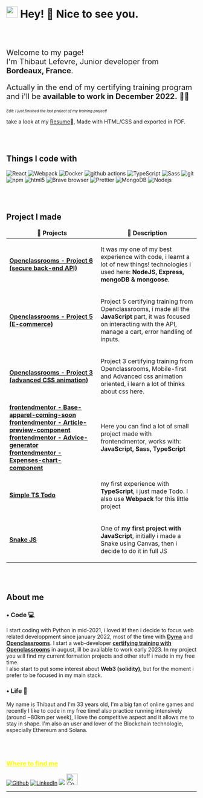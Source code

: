 <h1><img src="https://raw.githubusercontent.com/seanprashad/slackmoji/master/emoji/shiblob/shiblob-photo.png" width="30"/> Hey! 👋 Nice to see you.</h1>
	<br/>
	<br/>
<p style="font-size: 20px;">Welcome to my page! </br> I'm Thibaut Lefevre, Junior developer from <b>Bordeaux, France</b>. <img src="https://cdn-icons-png.flaticon.com/512/197/197560.png" width="13"/></p>
<p style="font-size: 20px;">Actually in the end of my certifying training program and i'll be <b>available to work in December 2022.</b> 🐱‍💻<p>
<p style="font-size: 10px;"><i>Edit: I just finished the last project of my training project!</i>

<p>take a look at my <a href="CV_Thibaut_Lefevre.pdf">Resume</a>📓, Made with HTML/CSS and exported in PDF.</p>

<br/>
<br/>

<h2>Things I code with</h2>

<p>
  <img alt="React" src="https://img.shields.io/badge/-React-45b8d8?style=flat-square&logo=react&logoColor=white" />
  <img alt="Webpack" src="https://img.shields.io/badge/-Webpack-8DD6F9?style=flat-square&logo=webpack&logoColor=white" /> 
  <img alt="Docker" src="https://img.shields.io/badge/-Docker-46a2f1?style=flat-square&logo=docker&logoColor=white" />
  <img alt="github actions" src="https://img.shields.io/badge/-Github_Actions-2088FF?style=flat-square&logo=github-actions&logoColor=white" />
  <img alt="TypeScript" src="https://img.shields.io/badge/-TypeScript-007ACC?style=flat-square&logo=typescript&logoColor=white" />
  <img alt="Sass" src="https://img.shields.io/badge/-Sass-CC6699?style=flat-square&logo=sass&logoColor=white" />
  <img alt="git" src="https://img.shields.io/badge/-Git-F05032?style=flat-square&logo=git&logoColor=white" />
	<br/>
  <img alt="npm" src="https://img.shields.io/badge/-NPM-CB3837?style=flat-square&logo=npm&logoColor=white" />
  <img alt="html5" src="https://img.shields.io/badge/-HTML5-E34F26?style=flat-square&logo=html5&logoColor=white" />
  <img alt="Brave browser" src="https://img.shields.io/badge/-Brave_Browser-FB542B?style=flat-square&logo=brave&logoColor=white" />
  <img alt="Prettier" src="https://img.shields.io/badge/-Prettier-F7B93E?style=flat-square&logo=prettier&logoColor=white" />
  <img alt="MongoDB" src="https://img.shields.io/badge/-MongoDB-13aa52?style=flat-square&logo=mongodb&logoColor=white" />
  <img alt="Nodejs" src="https://img.shields.io/badge/-Nodejs-43853d?style=flat-square&logo=Node.js&logoColor=white" />
</p>

<br/>
<br/>

<h2>Project I made</h2>
<table>
  <thead align="center">
    <tr border: none;>
      <td><b>🎁 Projects</b></td>
      <td><b>📑 Description</b></td>
    </tr>
  </thead>
  <tbody>
    <tr>
      <td><a href="https://github.com/malboyoo/P6-API"><b>Openclassrooms - Project 6 (secure back-end API)</b></a></td>
      <td><p>It was my one of my best experience with code, i learnt a lot of new things! technologies i used here: <b>NodeJS, Express, mongoDB & mongoose.</b></p></td>
    </tr>
    <tr>
      <td><a href="https://github.com/malboyoo/P5"><b>Openclassrooms - Project 5 (E-commerce)</b></a></td>
      <td><p>Project 5 certifying training from Openclassrooms, i made all the <b>JavaScript</b> part, it was focused on interacting with the API, manage a cart, error handling of inputs. </p></td>
    </tr>
	  <tr>
      <td><a href="https://github.com/malboyoo/P3"><b>Openclassrooms - Project 3 (advanced CSS animation)</b></a></td>
      <td><p>Project 3 certifying training from Openclassrooms, Mobile-first and Advanced css animation oriented, i learn a lot of thinks about css here.</p></td>
    </tr>
    <tr>
      <td>
        <a href="https://github.com/malboyoo/base-apparel-coming-soon"><b>frontendmentor - Base-apparel-coming-soon</b></a>
        <a href="https://github.com/malboyoo/article-preview-component"><b>frontendmentor - Article-preview-component</b></a>
        <a href="https://github.com/malboyoo/advice-generator"><b>frontendmentor - Advice-generator</b></a><br/>
        <a href="https://github.com/malboyoo/expenses-chart-component"><b>frontendmentor - Expenses-chart-component</b></a>
      </td>
      <td><p>Here you can find a lot of small project made with frontendmentor, works with: <b>JavaScript, Sass, TypeScript</b></p></td>
    </tr>
    <tr>
      <td><a href="https://github.com/malboyoo/Simple-TS-todo"><b>Simple TS Todo</b></a></td>
      <td><p>my first experience with <b>TypeScript</b>, i just made Todo. I also use <b>Webpack</b> for this little project</p></td>
    </tr>
    <tr>
      <td><a href="https://github.com/malboyoo/JSnake"><b>Snake JS</b></a></td>
      <td><p>One of <b>my first project with JavaScript</b>, initially i made a Snake using Canvas, then i decide to do it in full JS</p></td>
    </tr>
  </tbody>
</table>

<br/>
<br/>

<h2>About me</h2>

<h3>• Code 💻</h3>
<p>I start coding with Python in mid-2021, i loved it! then i decide to focus web related developpment since january 2022, most of the time with <a href="https://dyma.fr/"><b>Dyma</b></a>  and <a href="https://openclassrooms.com/"><b>Openclassrooms</b></a>.
I start a web-developer <a href="https://openclassrooms.com/fr/paths/717-developpeur-web"><b>certifying training with  Openclassrooms</b></a> in august, ill be available to work early 2023.
In my project you will find my current formation projects and other stuff i made in my free time.<br/>
I also start to put some interest about <b>Web3 (solidity)</b>, but for the moment i prefer to be focused in my main stack.</p>

<h3>• Life 🏃‍</h3>
<p>My name is Thibaut and I'm 33 years old, I'm a big fan of online games and recently I like to code in my free time!
also practice running intensively (around ~80km per week), I love the competitive aspect and it allows me to stay in shape.
I'm also an user and lover of the Blockchain technologie, especially Ethereum and Solana.</p>

<br/>
<br/>

<h3 style="text-decoration: underline; color: yellow;">Where to find me</h3>
<p><a href="https://github.com/malboyoo" target="_blank"><img alt="Github" src="https://img.shields.io/badge/GitHub-%2312100E.svg?&style=for-the-badge&logo=Github&logoColor=white" /></a> <a href="https://www.linkedin.com/in/thibaut-lefevre-b60101117/" target="_blank"><img alt="LinkedIn" src="https://img.shields.io/badge/linkedin-%230077B5.svg?&style=for-the-badge&logo=linkedin&logoColor=white" /></a>
<img src="https://dcbadge.vercel.app/api/shield/146857427390824448" /> <a href="https://www.codingame.com/profile/cb8f7ee433b9ee681c9b06a79c0669262406244" target="_blank"><img alt="Codingame" src="https://upload.wikimedia.org/wikipedia/fr/1/14/CodinGame_Logo.svg" style="height: 30px;" /></a>

</p>

---
